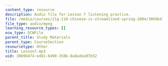 ```yaml
---
content_type: resource
description: Audio file for Lesson 7 listening practice.
file: /media/courses/21g-110-chinese-iv-streamlined-spring-2004/3069b474ed816490358b8a8adea97b52_Lesson7.mp3
file_type: audio/mpeg
learning_resource_types: []
ocw_type: OCWFile
parent_title: Study Materials
parent_type: CourseSection
resourcetype: Other
title: Lesson7.mp3
uid: 3069b474-ed81-6490-358b-8a8adea97b52
---
```

